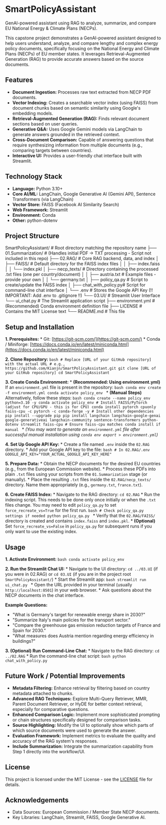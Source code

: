 # SmartPolicyAssistant
GenAI-powered assistant using RAG to analyze, summarize, and compare EU National Energy &amp; Climate Plans (NECPs).

This capstone project demonstrates a GenAI-powered assistant designed to help users understand, analyze, and compare lengthy and complex energy policy documents, specifically focusing on the National Energy and Climate Plans (NECPs) of EU member states. It leverages Retrieval-Augmented Generation (RAG) to provide accurate answers based on the source documents.

## Features

*   **Document Ingestion:** Processes raw text extracted from NECP PDF documents.
*   **Vector Indexing:** Creates a searchable vector index (using FAISS) from document chunks based on semantic similarity using Google's embedding models.
*   **Retrieval-Augmented Generation (RAG):** Finds relevant document sections based on user queries.
*   **Generative Q&A:** Uses Google Gemini models via LangChain to generate answers grounded in the retrieved context.
*   **Cross-Document Comparison:** Capable of answering questions that require synthesizing information from multiple documents (e.g., comparing targets between countries).
*   **Interactive UI:** Provides a user-friendly chat interface built with Streamlit.

## Technology Stack

*   **Language:** Python 3.10+
*   **Core AI/ML:** LangChain, Google Generative AI (Gemini API), Sentence Transformers (via LangChain)
*   **Vector Store:** FAISS (Facebook AI Similarity Search)
*   **Web Framework:** Streamlit
*   **Environment:** Conda
*   **Other:** python-dotenv

## Project Structure

SmartPolicyAssistant/ # Root directory matching the repository name
├── 01.Summarization/ # (Handles initial PDF -> TXT processing - Script not included in this repo)
├── 02.RAG/ # Core RAG backend, data, and index
│ ├── FAISS/ # Default directory for the FAISS index files
│ │ ├── index.faiss
│ │ └── index.pkl
│ ├── necp_texts/ # Directory containing the processed .txt files (one per country/document)
│ │ ├── austria.txt # Example files - provide your own
│ │ └── germany.txt
│ ├── policy_qa.py # Script to create/update the FAISS index
│ ├── chat_with_policy.py# Script for command-line chat interface
│ └── .env # Stores the Google API Key (!! IMPORTANT: Add .env to .gitignore !!)
└── 03.UI/ # Streamlit User Interface
└── ui_chat.py # The Streamlit application script
├── environment.yml # (Recommended) Conda environment definition file
├── LICENSE # Contains the MIT License text
└── README.md # This file

## Setup and Installation

**1. Prerequisites:**
    *   Git: [https://git-scm.com/](https://git-scm.com/)
    *   Conda / Miniforge: [https://docs.conda.io/en/latest/miniconda.html](https://docs.conda.io/en/latest/miniconda.html)

**2. Clone Repository:**
    ```bash
    # Replace [URL of your GitHub repository] with the actual URL
    # e.g., https://github.com/Kianjn/SmartPolicyAssistant.git
    git clone [URL of your GitHub repository]
    cd SmartPolicyAssistant
    ```

**3. Create Conda Environment:**
    *   **(Recommended: Using environment.yml)** If an `environment.yml` file is present in the repository:
        ```bash
        conda env create -f environment.yml
        conda activate policy_env
        ```
    *   **(Manual Steps)** Alternatively, follow these steps:
        ```bash
        conda create --name policy_env python=3.10 -y
        conda activate policy_env
        # Install FAISS/PyTorch (adjust for CPU/GPU - this is for CPU)
        conda install pytorch cpuonly faiss-cpu -c pytorch -c conda-forge -y
        # Install other dependencies
        pip install --upgrade pip
        pip install langchain langchain-google-genai google-generativeai langchain-community sentence-transformers python-dotenv streamlit faiss-cpu # Ensure faiss-cpu matches conda install if manual
        ```
    *   *(You may want to generate an `environment.yml` file after successful manual installation using `conda env export > environment.yml`)*

**4. Set Up Google API Key:**
    *   Create a file named `.env` inside the `02.RAG` directory.
    *   Add your Google API key to the file:
        ```bash
        # In 02.RAG/.env
        GOOGLE_API_KEY="YOUR_ACTUAL_GOOGLE_API_KEY_HERE"
        ```

**5. Prepare Data:**
    *   Obtain the NECP documents for the desired EU countries (e.g., from the European Commission website).
    *   Process these PDFs into plain `.txt` files using your scripts from the `01.Summarization` stage (or manually).
    *   Place the resulting `.txt` files inside the `02.RAG/necp_texts/` directory. Name them appropriately (e.g., `germany.txt`, `france.txt`).

**6. Create FAISS Index:**
    *   Navigate to the RAG directory: `cd 02.RAG`
    *   Run the indexing script. This needs to be done only once initially or when the `.txt` files change. You may need to edit `policy_qa.py` to set `force_recreate_vs=True` for the first run.
        ```bash
        # Check policy_qa.py settings if needed
        python policy_qa.py
        ```
    *   Verify that the `02.RAG/FAISS/` directory is created and contains `index.faiss` and `index.pkl`.
    *   **(Optional)** Set `force_recreate_vs=False` in `policy_qa.py` for subsequent runs if you only want to use the existing index.

## Usage

**1. Activate Environment:**
    ```bash
    conda activate policy_env
    ```

**2. Run the Streamlit Chat UI:**
    *   Navigate to the UI directory: `cd ../03.UI` (if you were in 02.RAG) or `cd 03.UI` (if you are in the project root `SmartPolicyAssistant/`)
    *   Start the Streamlit app:
        ```bash
        streamlit run ui_chat.py
        ```
    *   Open the URL provided in your terminal (usually `http://localhost:8501`) in your web browser.
    *   Ask questions about the NECP documents in the chat interface.

**Example Questions:**

*   "What is Germany's target for renewable energy share in 2030?"
*   "Summarize Italy's main policies for the transport sector."
*   "Compare the greenhouse gas emission reduction targets of France and Spain for 2030."
*   "What measures does Austria mention regarding energy efficiency in buildings?"

**3. (Optional) Run Command-Line Chat:**
    *   Navigate to the RAG directory: `cd ../02.RAG`
    *   Run the command-line chat script:
        ```bash
        python chat_with_policy.py
        ```

## Future Work / Potential Improvements

*   **Metadata Filtering:** Enhance retrieval by filtering based on country metadata attached to chunks.
*   **Advanced RAG Techniques:** Explore Multi-Query Retriever, MMR, Parent Document Retriever, or HyDE for better context retrieval, especially for comparative questions.
*   **Enhanced Comparison Logic:** Implement more sophisticated prompting or chain structures specifically designed for comparison tasks.
*   **Source Highlighting:** Modify the UI to optionally show which parts of which source documents were used to generate the answer.
*   **Evaluation Framework:** Implement metrics to evaluate the quality and accuracy of the RAG system's responses.
*   **Include Summarization:** Integrate the summarization capability from Step 1 directly into the workflow/UI.

## License

This project is licensed under the MIT License - see the [LICENSE](LICENSE) file for details.

## Acknowledgements

*   Data Sources: European Commission / Member State NECP documents.
*   Key Libraries: LangChain, Streamlit, FAISS, Google Generative AI.
